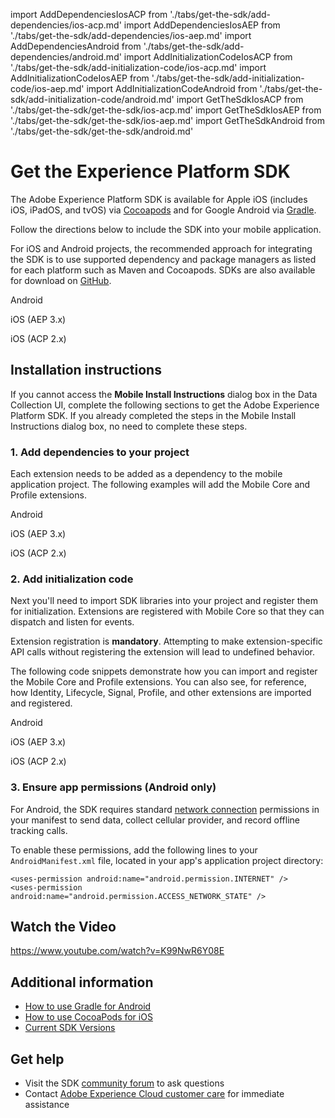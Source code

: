 import AddDependenciesIosACP from './tabs/get-the-sdk/add-dependencies/ios-acp.md'
import AddDependenciesIosAEP from './tabs/get-the-sdk/add-dependencies/ios-aep.md'
import AddDependenciesAndroid from './tabs/get-the-sdk/add-dependencies/android.md'
import AddInitializationCodeIosACP from './tabs/get-the-sdk/add-initialization-code/ios-acp.md'
import AddInitializationCodeIosAEP from './tabs/get-the-sdk/add-initialization-code/ios-aep.md'
import AddInitializationCodeAndroid from './tabs/get-the-sdk/add-initialization-code/android.md'
import GetTheSdkIosACP from './tabs/get-the-sdk/get-the-sdk/ios-acp.md'
import GetTheSdkIosAEP from './tabs/get-the-sdk/get-the-sdk/ios-aep.md'
import GetTheSdkAndroid from './tabs/get-the-sdk/get-the-sdk/android.md'

# Get the Experience Platform SDK

The Adobe Experience Platform SDK is available for Apple iOS (includes iOS, iPadOS, and tvOS) via [Cocoapods](https://cocoapods.org/) and for Google Android via [Gradle](https://gradle.org).

Follow the directions below to include the SDK into your mobile application.

<InlineAlert variant="info" slots="text"/>

For iOS and Android projects, the recommended approach for integrating the SDK is to use supported dependency and package managers as listed for each platform such as Maven and Cocoapods. SDKs are also available for download on [GitHub](https://github.com/Adobe-Marketing-Cloud/acp-sdks/).

<TabsBlock orientation="horizontal" slots="heading, content" repeat="3"/>

Android

<GetTheSdkAndroid/>

iOS (AEP 3.x)

<GetTheSdkIosAEP/>

iOS (ACP 2.x)

<GetTheSdkIosACP/>

## Installation instructions

If you cannot access the **Mobile Install Instructions** dialog box in the Data Collection UI, complete the following sections to get the Adobe Experience Platform SDK. If you already completed the steps in the Mobile Install Instructions dialog box, no need to complete these steps.

### 1. Add dependencies to your project

Each extension needs to be added as a dependency to the mobile application project. The following examples will add the Mobile Core and Profile extensions.

<TabsBlock orientation="horizontal" slots="heading, content" repeat="3"/>

Android

<AddDependenciesAndroid/>

iOS (AEP 3.x)

<AddDependenciesIosAEP/>

iOS (ACP 2.x)

<AddDependenciesIosACP/>

### 2. Add initialization code

Next you'll need to import SDK libraries into your project and register them for initialization. Extensions are registered with Mobile Core so that they can dispatch and listen for events.

<InlineAlert variant="warning" slots="text"/>

Extension registration is **mandatory**. Attempting to make extension-specific API calls without registering the extension will lead to undefined behavior.

The following code snippets demonstrate how you can import and register the Mobile Core and Profile extensions. You can also see, for reference, how Identity, Lifecycle, Signal, Profile, and other extensions are imported and registered.

<TabsBlock orientation="horizontal" slots="heading, content" repeat="3"/>

Android

<AddInitializationCodeAndroid/>

iOS (AEP 3.x)

<AddInitializationCodeIosAEP/>

iOS (ACP 2.x)

<AddInitializationCodeIosACP/>

### 3. Ensure app permissions (Android only)

For Android, the SDK requires standard [network connection](https://developer.android.com/training/basics/network-ops/connecting) permissions in your manifest to send data, collect cellular provider, and record offline tracking calls.

To enable these permissions, add the following lines to your `AndroidManifest.xml` file, located in your app's application project directory:

```markup
<uses-permission android:name="android.permission.INTERNET" />
<uses-permission android:name="android.permission.ACCESS_NETWORK_STATE" />
```

## Watch the Video

<Media slots="video"/>

<https://www.youtube.com/watch?v=K99NwR6Y08E>

## Additional information

* [How to use Gradle for Android](https://docs.gradle.org/current/userguide/userguide.html)
* [How to use CocoaPods for iOS ](https://guides.cocoapods.org/using/using-cocoapods)
* [Current SDK Versions](../upgrade-platform-sdks/current-sdk-versions.md)

## Get help

* Visit the SDK [community forum](https://experienceleaguecommunities.adobe.com/t5/adobe-experience-platform-sdks/ct-p/platform-sdk) to ask questions
* Contact [Adobe Experience Cloud customer care](https://experienceleague.adobe.com/?support-solution=General#support) for immediate assistance

